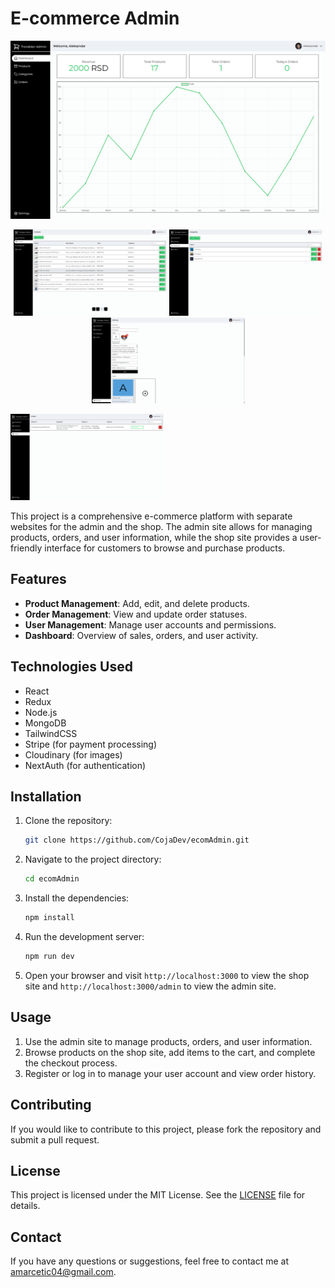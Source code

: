 # E-commerce Admin

![E-commerce Store](ecom.png)
<p align="center">
  <img src="ecom2.png" alt="Screenshot 2" width="245">
  <img src="ecom3.png" alt="Screenshot 3" width="245">
  <img src="ecom4.png" alt="Screenshot 4" width="245">
</p>
  <img src="ecom5.png" alt="Screenshot 5" width="245">

This project is a comprehensive e-commerce platform with separate websites for the admin and the shop. The admin site allows for managing products, orders, and user information, while the shop site provides a user-friendly interface for customers to browse and purchase products.

## Features

- **Product Management**: Add, edit, and delete products.
- **Order Management**: View and update order statuses.
- **User Management**: Manage user accounts and permissions.
- **Dashboard**: Overview of sales, orders, and user activity.

## Technologies Used

- React
- Redux
- Node.js
- MongoDB
- TailwindCSS
- Stripe (for payment processing)
- Cloudinary (for images)
- NextAuth (for authentication)

## Installation

1. Clone the repository:
    ```sh
    git clone https://github.com/CojaDev/ecomAdmin.git
    ```

2. Navigate to the project directory:
    ```sh
    cd ecomAdmin
    ```

3. Install the dependencies:
    ```sh
    npm install
    ```

4. Run the development server:
    ```sh
    npm run dev
    ```

5. Open your browser and visit `http://localhost:3000` to view the shop site and `http://localhost:3000/admin` to view the admin site.

## Usage

1. Use the admin site to manage products, orders, and user information.
2. Browse products on the shop site, add items to the cart, and complete the checkout process.
3. Register or log in to manage your user account and view order history.

## Contributing

If you would like to contribute to this project, please fork the repository and submit a pull request.

## License

This project is licensed under the MIT License. See the [LICENSE](LICENSE) file for details.

## Contact

If you have any questions or suggestions, feel free to contact me at [amarcetic04@gmail.com](mailto:amarcetic04@gmail.com).
